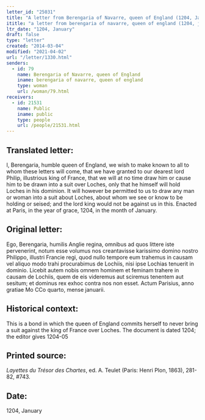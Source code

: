 ```yaml
---
letter_id: "25031"
title: "A letter from Berengaria of Navarre, queen of England (1204, January)"
ititle: "a letter from berengaria of navarre, queen of england (1204, january)"
ltr_date: "1204, January"
draft: false
type: "letter"
created: "2014-03-04"
modified: "2021-04-02"
url: "/letter/1330.html"
senders:
  - id: 79
    name: Berengaria of Navarre, queen of England
    iname: berengaria of navarre, queen of england
    type: woman
    url: /woman/79.html
receivers:
  - id: 21531
    name: Public
    iname: public
    type: people
    url: /people/21531.html
---
```

<h2> Translated letter:</h2>I, Berengaria, humble queen of England, we wish to make known to all to whom these letters will come,  that we have granted to our dearest lord Philip, illustrious king of France, that we will at no time draw him or cause him to be drawn into a suit over Loches, only that he himself will hold Loches in his dominion.   It will however be permitted to us to draw any man or woman into a suit about Loches, about whom we see or know to be holding or seised;  and the lord king would not be against us in this.
Enacted at Paris, in the year of grace, 1204, in the month of January.
<h2 class="mt-4"> Original letter:</h2>Ego, Berengaria, humilis Anglie regina, omnibus ad quos littere iste pervenerint, notum esse volumus nos creantavisse karissimo domino nostro Philippo, illustri Francie regi, quod nullo tempore eum trahemus in causam vel aliquo modo trahi procurabimus de Lochiis, nisi ipse Lochias tenuerit in dominio.
Licebit autem nobis omnem hominem et feminam trahere in causam de Lochiis, quem de eis videremus aut sciremus tenentem aut sesitum; et dominus rex exhoc contra nos non esset.
Actum Parisius, anno gratiae Mo CCo quarto, mense januarii.
<h2 class="mt-4"> Historical context:</h2>This is a bond in which the queen of England commits herself to never bring a suit against the king of France over Loches.  The document is dated 1204; the editor gives 1204-05
<h2 class="mt-4"> Printed source:</h2><p><em>Layettes du Trésor des Chartes</em>, ed. A. Teulet (Paris: Henri Plon, 1863), 281-82, #743.</p><h2 class="mt-4"> Date:</h2>1204, January